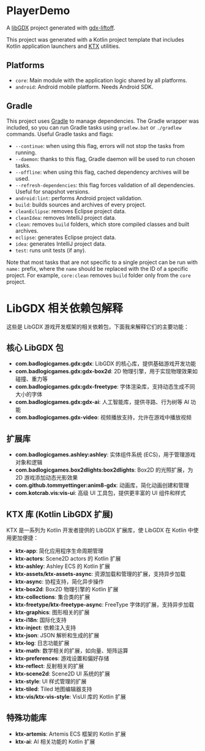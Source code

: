# PlayerDemo

A [libGDX](https://libgdx.com/) project generated with [gdx-liftoff](https://github.com/libgdx/gdx-liftoff).

This project was generated with a Kotlin project template that includes Kotlin application launchers and [KTX](https://libktx.github.io/) utilities.

## Platforms

- `core`: Main module with the application logic shared by all platforms.
- `android`: Android mobile platform. Needs Android SDK.

## Gradle

This project uses [Gradle](https://gradle.org/) to manage dependencies.
The Gradle wrapper was included, so you can run Gradle tasks using `gradlew.bat` or `./gradlew` commands.
Useful Gradle tasks and flags:

- `--continue`: when using this flag, errors will not stop the tasks from running.
- `--daemon`: thanks to this flag, Gradle daemon will be used to run chosen tasks.
- `--offline`: when using this flag, cached dependency archives will be used.
- `--refresh-dependencies`: this flag forces validation of all dependencies. Useful for snapshot versions.
- `android:lint`: performs Android project validation.
- `build`: builds sources and archives of every project.
- `cleanEclipse`: removes Eclipse project data.
- `cleanIdea`: removes IntelliJ project data.
- `clean`: removes `build` folders, which store compiled classes and built archives.
- `eclipse`: generates Eclipse project data.
- `idea`: generates IntelliJ project data.
- `test`: runs unit tests (if any).

Note that most tasks that are not specific to a single project can be run with `name:` prefix, where the `name` should be replaced with the ID of a specific project.
For example, `core:clean` removes `build` folder only from the `core` project.

# LibGDX 相关依赖包解释

这些是 LibGDX 游戏开发框架的相关依赖包，下面我来解释它们的主要功能：

## 核心 LibGDX 包

- **com.badlogicgames.gdx:gdx**: LibGDX 的核心库，提供基础游戏开发功能
- **com.badlogicgames.gdx:gdx-box2d**: 2D 物理引擎，用于实现物理效果如碰撞、重力等
- **com.badlogicgames.gdx:gdx-freetype**: 字体渲染库，支持动态生成不同大小的字体
- **com.badlogicgames.gdx:gdx-ai**: 人工智能库，提供寻路、行为树等 AI 功能
- **com.badlogicgames.gdx-video**: 视频播放支持，允许在游戏中播放视频

## 扩展库

- **com.badlogicgames.ashley:ashley**: 实体组件系统 (ECS)，用于管理游戏对象和逻辑
- **com.badlogicgames.box2dlights:box2dlights**: Box2D 的光照扩展，为 2D 游戏添加动态光影效果
- **com.github.tommyettinger:anim8-gdx**: 动画库，简化动画创建和管理
- **com.kotcrab.vis:vis-ui**: 高级 UI 工具包，提供更丰富的 UI 组件和样式

## KTX 库 (Kotlin LibGDX 扩展)

KTX 是一系列为 Kotlin 开发者提供的 LibGDX 扩展库，使 LibGDX 在 Kotlin 中使用更加便捷：

- **ktx-app**: 简化应用程序生命周期管理
- **ktx-actors**: Scene2D actors 的 Kotlin 扩展
- **ktx-ashley**: Ashley ECS 的 Kotlin 扩展
- **ktx-assets/ktx-assets-async**: 资源加载和管理的扩展，支持异步加载
- **ktx-async**: 协程支持，简化异步操作
- **ktx-box2d**: Box2D 物理引擎的 Kotlin 扩展
- **ktx-collections**: 集合类的扩展
- **ktx-freetype/ktx-freetype-async**: FreeType 字体的扩展，支持异步加载
- **ktx-graphics**: 图形相关的扩展
- **ktx-i18n**: 国际化支持
- **ktx-inject**: 依赖注入支持
- **ktx-json**: JSON 解析和生成的扩展
- **ktx-log**: 日志功能扩展
- **ktx-math**: 数学相关的扩展，如向量、矩阵运算
- **ktx-preferences**: 游戏设置和偏好存储
- **ktx-reflect**: 反射相关的扩展
- **ktx-scene2d**: Scene2D UI 系统的扩展
- **ktx-style**: UI 样式管理的扩展
- **ktx-tiled**: Tiled 地图编辑器支持
- **ktx-vis/ktx-vis-style**: VisUI 库的 Kotlin 扩展

## 特殊功能库

- **ktx-artemis**: Artemis ECS 框架的 Kotlin 扩展
- **ktx-ai**: AI 相关功能的 Kotlin 扩展
